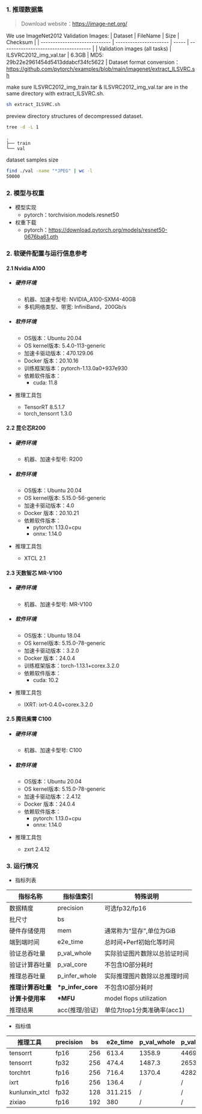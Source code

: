 ### 1. 推理数据集
> Download website：https://image-net.org/

We use ImageNet2012 Validation Images:
| Dataset                       | FileName               | Size  | Checksum                              |
| ----------------------------- | ---------------------- | ----- | ------------------------------------- |
| Validation images (all tasks) | ILSVRC2012_img_val.tar | 6.3GB | MD5: 29b22e2961454d5413ddabcf34fc5622 |
Dataset format conversion：
https://github.com/pytorch/examples/blob/main/imagenet/extract_ILSVRC.sh

make sure ILSVRC2012_img_train.tar & ILSVRC2012_img_val.tar are in the same directory with extract_ILSVRC.sh.
```bash
sh extract_ILSVRC.sh
```

preview directory structures of decompressed dataset.

```bash
tree -d -L 1
```

```
.
├── train
└── val
```
dataset samples size

```bash
find ./val -name "*JPEG" | wc -l
50000
```

### 2. 模型与权重

* 模型实现
  * pytorch：torchvision.models.resnet50
* 权重下载
  * pytorch：https://download.pytorch.org/models/resnet50-0676ba61.pth

### 2. 软硬件配置与运行信息参考

#### 2.1 Nvidia A100

- ##### 硬件环境
    - 机器、加速卡型号: NVIDIA_A100-SXM4-40GB
    - 多机网络类型、带宽: InfiniBand，200Gb/s
    
- ##### 软件环境
   - OS版本：Ubuntu 20.04
   - OS kernel版本: 5.4.0-113-generic
   - 加速卡驱动版本：470.129.06
   - Docker 版本：20.10.16
   - 训练框架版本：pytorch-1.13.0a0+937e930
   - 依赖软件版本：
     - cuda: 11.8
   
- 推理工具包

   - TensorRT 8.5.1.7
   - torch_tensorrt 1.3.0

#### 2.2 昆仑芯R200

- ##### 硬件环境
    - 机器、加速卡型号: R200

- ##### 软件环境
   - OS版本：Ubuntu 20.04
   - OS kernel版本: 5.15.0-56-generic
   - 加速卡驱动版本：4.0
   - Docker 版本：20.10.21
   - 依赖软件版本：
     - pytorch: 1.13.0+cpu
     - onnx: 1.14.0

- 推理工具包
   
   - XTCL 2.1

#### 2.3 天数智芯 MR-V100

- ##### 硬件环境
    - 机器、加速卡型号: MR-V100
    
- ##### 软件环境
   - OS版本：Ubuntu 18.04
   - OS kernel版本: 5.15.0-78-generic
   - 加速卡驱动版本：3.2.0
   - Docker 版本：24.0.4
   - 训练框架版本：torch-1.13.1+corex.3.2.0
   - 依赖软件版本：
     - cuda: 10.2
   
- 推理工具包

   - IXRT: ixrt-0.4.0+corex.3.2.0

#### 2.5 腾讯紫霄 C100

- ##### 硬件环境
    - 机器、加速卡型号: C100
    
- ##### 软件环境
   - OS版本：Ubuntu 20.04
   - OS kernel版本: 5.15.0-78-generic
   - 加速卡驱动版本：2.4.12
   - Docker 版本：24.0.4
   - 依赖软件版本：
     - pytorch: 1.13.0+cpu
     - onnx: 1.14.0
   
- 推理工具包

   - zxrt 2.4.12

### 3. 运行情况

* 指标列表

| 指标名称           | 指标值索引       | 特殊说明                                     |
| ------------------ | ---------------- | -------------------------------------------- |
| 数据精度           | precision        | 可选fp32/fp16                                |
| 批尺寸             | bs               |                                              |
| 硬件存储使用       | mem              | 通常称为“显存”,单位为GiB                     |
| 端到端时间         | e2e_time         | 总时间+Perf初始化等时间                      |
| 验证总吞吐量       | p_val_whole      | 实际验证图片数除以总验证时间                 |
| 验证计算吞吐量     | p_val_core       | 不包含IO部分耗时                             |
| 推理总吞吐量       | p_infer_whole    | 实际推理图片数除以总推理时间                 |
| **推理计算吞吐量** | **\*p_infer_core** | 不包含IO部分耗时                             |
| **计算卡使用率** | **\*MFU** | model flops utilization                             |
| 推理结果           | acc(推理/验证)   | 单位为top1分类准确率(acc1)                   |

* 指标值

| 推理工具  | precision | bs   | e2e_time | p_val_whole | p_val_core | p_infer_whole | \*p_infer_core | \*MFU     | acc         | mem        |
| ----------- | --------- | ---- | ---- | -------- | ----------- | ---------- | ------------- | ------------ | ----------- | ----------- |
| tensorrt | fp16      | 256  |613.4 | 1358.9   | 4469.4 | 1391.4   | 12698.7 | 16.8% | 76.2/76.2 | 19.7/40.0 |
| tensorrt | fp32   | 256  | 474.4    | 1487.3      | 2653.2     | 1560.3        | 6091.6  | 16.1% | 76.2/76.2 | 28.86/40.0 |
| torchtrt | fp16     | 256  | 716.4 | 1370.4 | 4282.6 | 1320.0 | 4723.0 | 6.3% | 76.2/76.2 | 9.42/40.0 |
| ixrt     | fp16     | 256  | 136.4 | /      | /      | 1146.6 | 2679.9 | 11.5% | 76.2 | 4.3/32.0 |
| kunlunxin_xtcl | fp32   | 128  | 311.215    | /      | /     |  837.507    | 1234.727  | / | 76.2/76.2 | / |
| zixiao | fp16   | 192  | 380    | /      | /     |  193.151    | 6342.191  | / | 76.2/76.2 | / |

